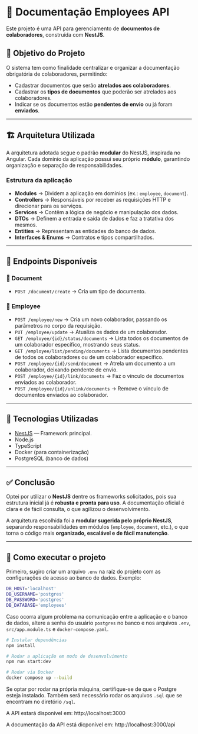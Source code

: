 # 📂 Documentação Employees API

Este projeto é uma API para gerenciamento de **documentos de colaboradores**, construída com **NestJS**.

## 📌 Objetivo do Projeto

O sistema tem como finalidade centralizar e organizar a documentação obrigatória de colaboradores, permitindo:

- Cadastrar documentos que serão **atrelados aos colaboradores**.
- Cadastrar os **tipos de documentos** que poderão ser atrelados aos colaboradores.
- Indicar se os documentos estão **pendentes de envio** ou já foram **enviados**.

---

## 🏗 Arquitetura Utilizada

A arquitetura adotada segue o padrão **modular** do NestJS, inspirada no Angular.
Cada domínio da aplicação possui seu próprio **módulo**, garantindo organização e separação de responsabilidades.

### Estrutura da aplicação

- **Modules** → Dividem a aplicação em domínios (ex.: `employee`, `document`).
- **Controllers** → Responsáveis por receber as requisições HTTP e direcionar para os serviços.
- **Services** → Contêm a lógica de negócio e manipulação dos dados.
- **DTOs** → Definem a entrada e saída de dados e faz a tratativa dos mesmos.
- **Entities** → Representam as entidades do banco de dados.
- **Interfaces & Enums** → Contratos e tipos compartilhados.

---

## 📡 Endpoints Disponíveis

### 📑 Document
- `POST /document/create` → Cria um tipo de documento.

### 👤 Employee
- `POST /employee/new` → Cria um novo colaborador, passando os parâmetros no corpo da requisição.
- `PUT /employee/update` → Atualiza os dados de um colaborador.
- `GET /employee/{id}/status/documents` → Lista todos os documentos de um colaborador específico, mostrando seus status.
- `GET /employee/list/pending/documents` → Lista documentos pendentes de todos os colaboradores ou de um colaborador específico.
- `POST /employee/{id}/send/document` → Atrela um documento a um colaborador, deixando pendente de envio.
- `POST /employee/{id}/link/documents` → Faz o vínculo de documentos enviados ao colaborador.
- `POST /employee/{id}/unlink/documents` → Remove o vínculo de documentos enviados ao colaborador.


---

## 🚀 Tecnologias Utilizadas

- [NestJS](https://nestjs.com/) — Framework principal.
- Node.js
- TypeScript
- Docker (para containerização)
- PostgreSQL (banco de dados)

---

## ✅ Conclusão

Optei por utilizar o **NestJS** dentre os frameworks solicitados, pois sua estrutura inicial já é **robusta e pronta para uso**.
A documentação oficial é clara e de fácil consulta, o que agilizou o desenvolvimento.

A arquitetura escolhida foi a **modular sugerida pelo próprio NestJS**, separando responsabilidades em módulos (`employee`, `document`, etc.), o que torna o código mais **organizado, escalável e de fácil manutenção**.

---

## 🔧 Como executar o projeto

Primeiro, sugiro criar um arquivo `.env` na raíz do projeto com as configurações de acesso ao banco de dados. Exemplo:

```bash
DB_HOST='localhost'
DB_USERNAME='postgres'
DB_PASSWORD='postgres'
DB_DATABASE='employees'
```

Caso ocorra algum problema na comunicação entre a aplicação e o banco de dados, altere a senha do usuário `postgres` no banco e nos arquivos `.env`, `src/app.module.ts` e `docker-compose.yaml`.

```bash
# Instalar dependências
npm install

# Rodar a aplicação em modo de desenvolvimento
npm run start:dev

# Rodar via Docker
docker compose up --build
```

Se optar por rodar na própria máquina, certifique-se de que o Postgre esteja instalado. Também será necessário rodar os arquivos `.sql` que se encontram no diretório `/sql`.

A API estará disponível em: http://localhost:3000

A documentação da API está dicponível em: http://localhost:3000/api
